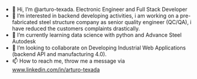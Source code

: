 - 👋 Hi, I’m @arturo-texada. Electronic Engineer and Full Stack Developer
- 👀 I’m interested in backend developing activities, i am working on a pre-fabricated steel structure company as senior quality engineer (QC/QA), i have reduced the customers complaints drastically. 
- 🌱 I’m currently learning data science with python and Advance Steel Autodesk
- 💞️ I’m looking to collaborate on Developing Industrial Web Applications (backend API and manufacturing 4.0).
- 📫 How to reach me, throw me a message via www.linkedin.com/in/arturo-texada 

<!---
arturo-texada/arturo-texada is a ✨ special ✨ repository because its `README.md` (this file) appears on your GitHub profile.
You can click the Preview link to take a look at your changes.
--->
